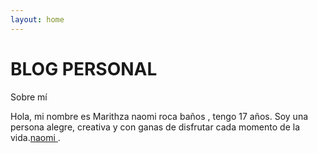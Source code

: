 ```yaml
---
layout: home
---
```

# BLOG PERSONAL 
 
  Sobre mí

Hola, mi nombre es Marithza naomi roca baños , tengo 17 años.
Soy una persona alegre, creativa y con ganas de disfrutar cada momento de la vida.[naomi ](https://www.instagram.com/_naomi.mrb/).


